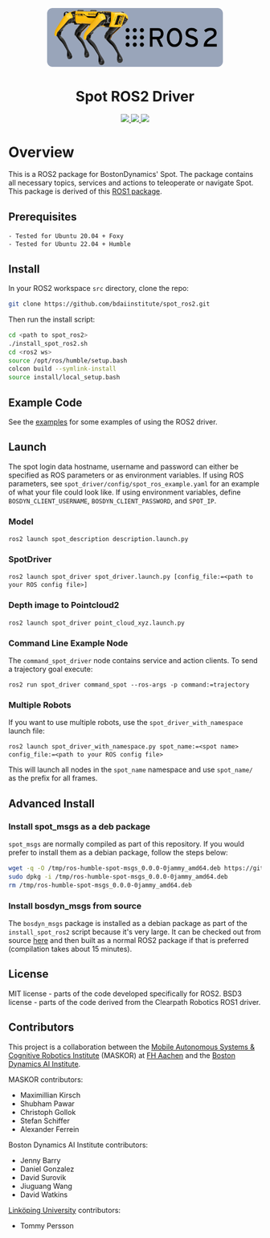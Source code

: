 <p align="center">
  <img src="spot.png" width="350">
  <h1 align="center">Spot ROS2 Driver</h1>
  <p align="center">
    <a href="https://github.com/MASKOR/spot_ros2/blob/main/LICENSE">
      <img src="https://img.shields.io/badge/License-MIT-yellow.svg" />
    </a>
    <a href="https://www.python.org/">
        <img src="https://img.shields.io/badge/built%20with-Python3-red.svg" />
    </a>
    <a href="https://github.com/jiuguangw/Agenoria/actions">
    <img src="https://github.com/jiuguangw/Agenoria/actions/workflows/test.yml/badge.svg">
    </a>
  </p>
</p>

# Overview
This is a ROS2 package for BostonDynamics' Spot. The package contains all necessary topics, services and actions to teleoperate or navigate Spot.
This package is derived of this [ROS1 package](https://github.com/heuristicus/spot_ros).

## Prerequisites
    - Tested for Ubuntu 20.04 + Foxy
    - Tested for Ubuntu 22.04 + Humble

## Install
In your ROS2 workspace `src` directory, clone the repo:
```bash
git clone https://github.com/bdaiinstitute/spot_ros2.git
```

Then run the install script:
```bash
cd <path to spot_ros2>
./install_spot_ros2.sh
cd <ros2 ws>
source /opt/ros/humble/setup.bash
colcon build --symlink-install
source install/local_setup.bash
```

## Example Code
See the [examples](examples/) for some examples of using the ROS2 driver.

## Launch
The spot login data hostname, username and password can either be specified as ROS parameters or as environment variables.  If using ROS parameters, see `spot_driver/config/spot_ros_example.yaml` for an example of what your file could look like.  If using environment variables, define `BOSDYN_CLIENT_USERNAME`, `BOSDYN_CLIENT_PASSWORD`, and `SPOT_IP`.

### Model
    ros2 launch spot_description description.launch.py

### SpotDriver
    ros2 launch spot_driver spot_driver.launch.py [config_file:=<path to your ROS config file>]

### Depth image to Pointcloud2
    ros2 launch spot_driver point_cloud_xyz.launch.py

### Command Line Example Node
The `command_spot_driver` node contains service and action clients. To send a trajectory goal execute:

    ros2 run spot_driver command_spot --ros-args -p command:=trajectory


### Multiple Robots
If you want to use multiple robots, use the `spot_driver_with_namespace` launch file:

    ros2 launch spot_driver_with_namespace.py spot_name:=<spot name> config_file:=<path to your ROS config file>

This will launch all nodes in the `spot_name` namespace and use `spot_name/` as the prefix for all frames.

## Advanced Install

### Install spot_msgs as a deb package
`spot_msgs` are normally compiled as part of this repository.  If you would prefer to install them as a debian package, follow the steps below:
```bash
wget -q -O /tmp/ros-humble-spot-msgs_0.0.0-0jammy_amd64.deb https://github.com/bdaiinstitute/spot_ros2/releases/download/spot_msgs-v0.0-0/ros-humble-spot-msgs_0.0.0-0jammy_amd64.deb
sudo dpkg -i /tmp/ros-humble-spot-msgs_0.0.0-0jammy_amd64.deb
rm /tmp/ros-humble-spot-msgs_0.0.0-0jammy_amd64.deb
```

### Install bosdyn_msgs from source
The `bosdyn_msgs` package is installed as a debian package as part of the `install_spot_ros2` script because it's very large.  It can be checked out from source [here](https://github.com/bdaiinstitute/bosdyn_msgs) and then built as a normal ROS2 package if that is preferred (compilation takes about 15 minutes).


## License

MIT license - parts of the code developed specifically for ROS2.
BSD3 license - parts of the code derived from the Clearpath Robotics ROS1 driver.

## Contributors

This project is a collaboration between the [Mobile Autonomous Systems & Cognitive Robotics Institute](https://maskor.fh-aachen.de/en/) (MASKOR) at [FH Aachen](https://www.fh-aachen.de/en/) and the [Boston Dynamics AI Institute](https://theaiinstitute.com/).

MASKOR contributors:

* Maximillian Kirsch
* Shubham Pawar
* Christoph Gollok
* Stefan Schiffer
* Alexander Ferrein

Boston Dynamics AI Institute contributors:

* Jenny Barry
* Daniel Gonzalez
* David Surovik
* Jiuguang Wang
* David Watkins

[Linköping University](https://liu.se/en/organisation/liu/ida) contributors:

* Tommy Persson
